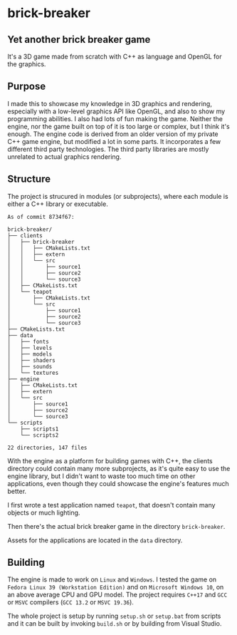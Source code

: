# brick-breaker

## Yet another brick breaker game

It's a 3D game made from scratch with C++ as language and OpenGL for the graphics.

## Purpose

I made this to showcase my knowledge in 3D graphics and rendering, especially with a low-level graphics API like
OpenGL, and also to show my programming abilities. I also had lots of fun making the game. Neither the engine, nor the
game built on top of it is too large or complex, but I think it's enough. The engine code is derived from an older
version of my private C++ game engine, but modified a lot in some parts. It incorporates a few different third party
technologies. The third party libraries are mostly unrelated to actual graphics rendering.

## Structure

The project is strucured in modules (or subprojects), where each module is either a C++ library or executable.

    As of commit 8734f67:

    brick-breaker/
    ├── clients
    │   ├── brick-breaker
    │   │   ├── CMakeLists.txt
    │   │   ├── extern
    │   │   └── src
    │   │       ├── source1
    │   │       ├── source2
    │   │       └── source3
    │   ├── CMakeLists.txt
    │   └── teapot
    │       ├── CMakeLists.txt
    │       └── src
    │           ├── source1
    │           ├── source2
    │           └── source3
    ├── CMakeLists.txt
    ├── data
    │   ├── fonts
    │   ├── levels
    │   ├── models
    │   ├── shaders
    │   ├── sounds
    │   └── textures
    ├── engine
    │   ├── CMakeLists.txt
    │   ├── extern
    │   └── src
    │       ├── source1
    │       ├── source2
    │       └── source3
    └── scripts
        ├── scripts1
        └── scripts2

    22 directories, 147 files

With the engine as a platform for building games with C++, the clients directory could contain many more subprojects,
as it's quite easy to use the engine library, but I didn't want to waste too much time on other applications, even
though they could showcase the engine's features much better.

I first wrote a test application named `teapot`, that doesn't contain many objects or much lighting.

Then there's the actual brick breaker game in the directory `brick-breaker`.

Assets for the applications are located in the `data` directory.

## Building

The engine is made to work on `Linux` and `Windows`. I tested the game on `Fedora Linux 39 (Workstation Edition)` and on
`Microsoft Windows 10`, on an above average CPU and GPU model. The project requires `C++17` and `GCC` or `MSVC`
compilers (`GCC 13.2` or `MSVC 19.36`).

The whole project is setup by running `setup.sh` or `setup.bat` from scripts and it can be built by invoking `build.sh`
or by building from Visual Studio.
